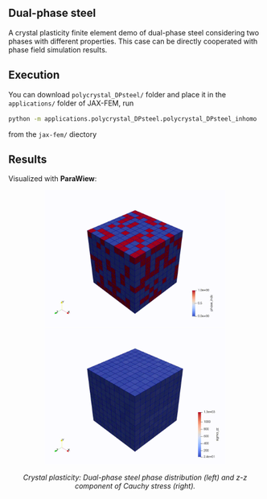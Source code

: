 ## Dual-phase steel
A crystal plasticity finite element demo of dual-phase steel considering two phases with different properties. This case can be directly cooperated with phase field simulation results.


## Execution
You can download `polycrystal_DPsteel/` folder and place it in the `applications/` folder of JAX-FEM, run
```bash
python -m applications.polycrystal_DPsteel.polycrystal_DPsteel_inhomo
```
from the `jax-fem/` diectory


## Results
Visualized with __ParaWiew__:
<p align="middle">
  <img src="docs/materials/polycrystal_DPsteel_phaseID.gif" width="360" />
  <img src="docs/materials/polycrystal_DPsteel_sigmaZZ.gif" width="360" />
</p>
<p align="middle">
    <em >Crystal plasticity: Dual-phase steel phase distribution (left) and z-z component of Cauchy stress (right).</em>
</p>
<br>